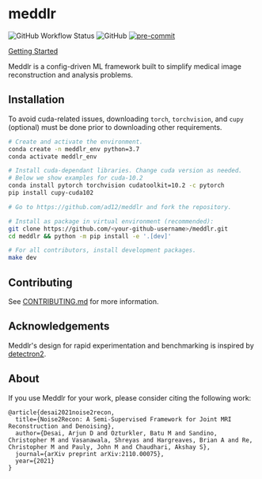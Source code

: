 # meddlr
![GitHub Workflow Status](https://img.shields.io/github/workflow/status/ad12/meddlr/CI)
![GitHub](https://img.shields.io/github/license/ad12/meddlr)
[![pre-commit](https://img.shields.io/badge/pre--commit-enabled-brightgreen?logo=pre-commit&logoColor=white)](https://github.com/pre-commit/pre-commit)
<!-- [![codecov](https://codecov.io/gh/ad12/meddlr/branch/main/graph/badge.svg?token=U6H83UCGFU)](https://codecov.io/gh/ad12/meddlr) -->

[Getting Started](GETTING_STARTED.md)

Meddlr is a config-driven ML framework built to simplify medical image reconstruction and analysis problems.



## Installation
To avoid cuda-related issues, downloading `torch`, `torchvision`, and `cupy` (optional)
must be done prior to downloading other requirements.

```bash
# Create and activate the environment.
conda create -n meddlr_env python=3.7
conda activate meddlr_env

# Install cuda-dependant libraries. Change cuda version as needed.
# Below we show examples for cuda-10.2
conda install pytorch torchvision cudatoolkit=10.2 -c pytorch
pip install cupy-cuda102

# Go to https://github.com/ad12/meddlr and fork the repository.

# Install as package in virtual environment (recommended):
git clone https://github.com/<your-github-username>/meddlr.git
cd meddlr && python -m pip install -e '.[dev]'

# For all contributors, install development packages.
make dev
```

## Contributing
See [CONTRIBUTING.md](CONTRIBUTING.md) for more information.

## Acknowledgements
Meddlr's design for rapid experimentation and benchmarking is inspired by [detectron2](https://github.com/facebookresearch/detectron2).

## About
If you use Meddlr for your work, please consider citing the following work:

```
@article{desai2021noise2recon,
  title={Noise2Recon: A Semi-Supervised Framework for Joint MRI Reconstruction and Denoising},
  author={Desai, Arjun D and Ozturkler, Batu M and Sandino, Christopher M and Vasanawala, Shreyas and Hargreaves, Brian A and Re, Christopher M and Pauly, John M and Chaudhari, Akshay S},
  journal={arXiv preprint arXiv:2110.00075},
  year={2021}
}
```
